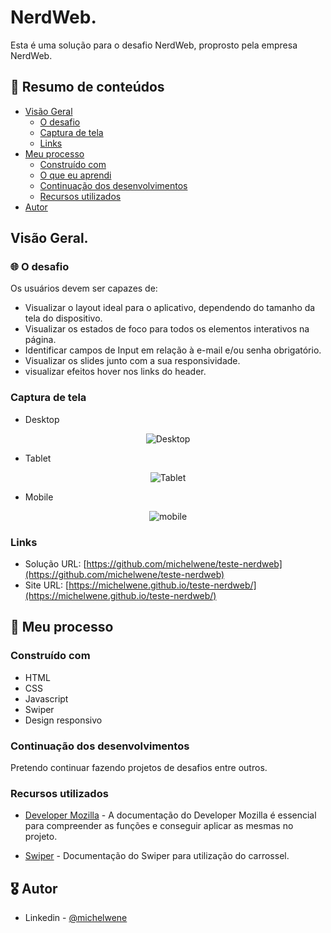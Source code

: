 # NerdWeb.

Esta é uma solução para o desafio NerdWeb, proprosto pela empresa NerdWeb.

## :dart: Resumo de conteúdos

- [Visão Geral](#Visão-Geral)
  - [O desafio](#O-desafio)
  - [Captura de tela](#Captura-de-tela)
  - [Links](#Links)
- [Meu processo](#Meu-processo)
  - [Construído com](#Constrído-com)
  - [O que eu aprendi](#O-que-eu-aprendi)
  - [Continuação dos desenvolvimentos](#Continuação-dos-desenvolvimentos)
  - [Recursos utilizados](#Recursos-utilizados)
- [Autor](#Autor)

## Visão Geral.

### :globe_with_meridians: O desafio

Os usuários devem ser capazes de:

- Visualizar o layout ideal para o aplicativo, dependendo do tamanho da tela do dispositivo.
- Visualizar os estados de foco para todos os elementos interativos na página.
- Identificar campos de Input em relação à e-mail e/ou senha obrigatório.
- Visualizar os slides junto com a sua responsividade.
- visualizar efeitos hover nos links do header.

### Captura de tela

- Desktop
<p  align="center" >
  <img src="./assets/images/desktop.png"alt="Desktop"/>
</p>

- Tablet
<p  align="center" >
<img src="./assets/images/tablet.png"alt="Tablet"/>
</p>

- Mobile
<p  align="center" >
<img src="./assets/images/mobile.png"alt="mobile"/>
</p>

### Links

- Solução URL: [https://github.com/michelwene/teste-nerdweb](https://github.com/michelwene/teste-nerdweb)
- Site URL: [https://michelwene.github.io/teste-nerdweb/](https://michelwene.github.io/teste-nerdweb/)

## :page_with_curl: Meu processo

### Construído com

- HTML
- CSS
- Javascript
- Swiper
- Design responsivo

### Continuação dos desenvolvimentos

Pretendo continuar fazendo projetos de desafios entre outros.

### Recursos utilizados

- [Developer Mozilla](https://developer.mozilla.org/en-US/docs/Web/JavaScript) - A documentação do Developer Mozilla é essencial para compreender as funções e conseguir aplicar as mesmas no projeto.

- [Swiper](https://swiperjs.com/swiper-api#initialize-swiper) - Documentação do Swiper para utilização do carrossel.


## :medal_military: Autor

- Linkedin - [@michelwene](https://www.linkedin.com/in/michelwene/)
